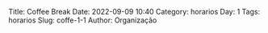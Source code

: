 Title: Coffee Break
Date: 2022-09-09 10:40
Category: horarios
Day: 1
Tags: horarios
Slug: coffe-1-1
Author: Organização
